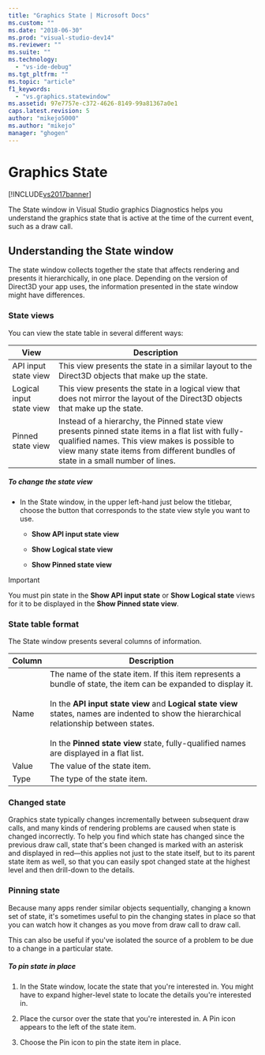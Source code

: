 ```yaml
---
title: "Graphics State | Microsoft Docs"
ms.custom: ""
ms.date: "2018-06-30"
ms.prod: "visual-studio-dev14"
ms.reviewer: ""
ms.suite: ""
ms.technology: 
  - "vs-ide-debug"
ms.tgt_pltfrm: ""
ms.topic: "article"
f1_keywords: 
  - "vs.graphics.statewindow"
ms.assetid: 97e7757e-c372-4626-8149-99a81367a0e1
caps.latest.revision: 5
author: "mikejo5000"
ms.author: "mikejo"
manager: "ghogen"
---
```

# Graphics State
[!INCLUDE[vs2017banner](../includes/vs2017banner.md)]

  
The State window in Visual Studio graphics Diagnostics helps you understand the graphics state that is active at the time of the current event, such as a draw call.  
  
## Understanding the State window  
 The state window collects together the state that affects rendering and presents it hierarchically, in one place. Depending on the version of Direct3D your app uses, the information presented in the state window might have differences.  
  
### State views  
 You can view the state table in several different ways:  
  
|View|Description|  
|----------|-----------------|  
|API input state view|This view presents the state in a similar layout to the Direct3D objects that make up the state.|  
|Logical input state view|This view presents the state in a logical view that does not mirror the layout of the Direct3D objects that make up the state.|  
|Pinned state view|Instead of a hierarchy, the Pinned state view presents pinned state items in a flat list with fully-qualified names. This view makes is possible to view many state items from different bundles of state in a small number of lines.|  
  
##### To change the state view  
  
-   In the State window, in the upper left-hand just below the titlebar, choose the button that corresponds to the state view style you want to use.  
  
    -   **Show API input state view**  
  
    -   **Show Logical state view**  
  
    -   **Show Pinned state view**  
  
> [!IMPORTANT]
>  You must pin state in the **Show API input state** or **Show Logical state** views for it to be displayed in the **Show Pinned state view**.  
  
### State table format  
 The State window presents several columns of information.  
  
|Column|Description|  
|------------|-----------------|  
|Name|The name of the state item. If this item represents a bundle of state, the item can be expanded to display it.<br /><br /> In the **API input state view** and **Logical state view** states, names are indented to show the hierarchical relationship between states.<br /><br /> In the **Pinned state view** state, fully-qualified names are displayed in a flat list.|  
|Value|The value of the state item.|  
|Type|The type of the state item.|  
  
### Changed state  
 Graphics state typically changes incrementally between subsequent draw calls, and many kinds of rendering problems are caused when state is changed incorrectly. To help you find which state has changed since the previous draw call, state that's been changed is marked with an asterisk and displayed in red—this applies not just to the state itself, but to its parent state item as well, so that you can easily spot changed state at the highest level and then drill-down to the details.  
  
### Pinning state  
 Because many apps render similar objects sequentially, changing a known set of state, it's sometimes useful to pin the changing states in place so that you can watch how it changes as you move from draw call to draw call.  
  
 This can also be useful if you've isolated the source of a problem to be due to a change in a particular state.  
  
##### To pin state in place  
  
1.  In the State window, locate the state that you're interested in. You might have to expand higher-level state to locate the details you're interested in.  
  
2.  Place the cursor over the state that you're interested in. A Pin icon appears to the left of the state item.  
  
3.  Choose the Pin icon to pin the state item in place.



